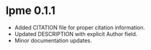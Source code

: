 # lpme 0.1.1

* Added CITATION file for proper citation information.
* Updated DESCRIPTION with explicit Author field.
* Minor documentation updates.
